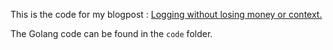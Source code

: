 This is the code for my blogpost : [Logging without losing money or context.](https://www.komu.engineer/blogs/09/log-without-losing-context)        

The Golang code can be found in the `code` folder.     



